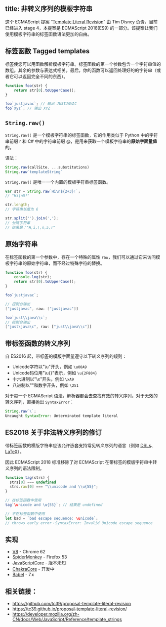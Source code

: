title: 非转义序列的模板字符串
---

这个 ECMAScript 提案 “[Template Literal Revision](https://tc39.github.io/proposal-template-literal-revision/)” 由 Tim Disney 负责，目前已经进入 stage 4，本提案是 ECMAScript 2018(ES9) 的一部分。该提案让我们使用模板字符串的标签函数语法更加的自由。

## 标签函数 Tagged templates

标签使您可以用函数解析模板字符串。标签函数的第一个参数包含一个字符串值的数组。其余的参数与表达式相关。最后，你的函数可以返回处理好的的字符串（或者它可以返回完全不同的东西）。

```js
function foo(str) {
    return str[0].toUpperCase();
}

foo`justjavac`; // 输出 JUSTJAVAC
foo`Xyz`; // 输出 XYZ
```

## `String.raw()`

`String.raw()` 是一个模板字符串的标签函数，它的作用类似于 Python 中的字符串前缀 r 和 C# 中的字符串前缀 @，是用来获取一个模板字符串的**原始字面量值**的。

语法：

```js
String.raw(callSite, ...substitutions)
String.raw`templateString`
```

`String.raw()` 是唯一一个内置的模板字符串标签函数。

```js
var str = String.raw`Hi\n${2+3}!`;
// "Hi\n5!"

str.length;
// 字符串长度为 6

str.split('').join(',');
// 分隔字符串
// 结果是："H,i,\,n,5,!"
```

## 原始字符串

在标签函数的第一个参数中，存在一个特殊的属性 `raw`，我们可以通过它来访问模板字符串的原始字符串，而不经过特殊字符的替换。

```js
function foo(str) {
    console.log(str);
    return str[0].toUpperCase();
}

foo`justjavac`;

// 控制台输出
["justjavac", raw: ["justjavac"]]

foo`just\\java\\c`;
// 控制台输出
["just\java\c", raw: ["just\\java\\c"]]
```

## 带标签函数的转义序列

自 ES2016 起，带标签的模版字面量遵守以下转义序列的规则：

- Unicode字符以"\u"开头，例如 `\u00A9`
- Unicode码位用"\u{}"表示，例如 `\u{2F804}`
- 十六进制以"\x"开头，例如 `\xA9`
- 八进制以"\"和数字开头，例如 `\251`

对于每一个 ECMAScript 语法，解析器都会去查找有效的转义序列，对于无效的转义序列，直接抛出 `SyntaxError`：

```js
String.raw`\`;
Uncaught SyntaxError: Unterminated template literal
```

## ES2018 关于非法转义序列的修订

带标签函数的模版字符串应该允许嵌套支持常见转义序列的语言（例如 [DSLs](https://en.wikipedia.org/wiki/Domain-specific_language)、[LaTeX](https://en.wikipedia.org/wiki/LaTeX)）。

因此 ECMAScript 2018 标准移除了对 ECMAScript 在带标签的模版字符串中转义序列的语法限制。

```js
function tag(strs) {
  strs[0] === undefined
  strs.raw[0] === "\\unicode and \\u{55}";
}

// 在标签函数中使用
tag`\unicode and \u{55}`; // 结果是 undefined

// 不在标签函数中使用
let bad = `bad escape sequence: \unicode`;
// throws early error：SyntaxError: Invalid Unicode escape sequence
```

## 实现

- [V8](https://bugs.chromium.org/p/v8/issues/detail?id=5546) - Chrome 62
- [SpiderMonkey](https://bugzilla.mozilla.org/show_bug.cgi?id=1317375) - Firefox 53
- [JavaScriptCore](https://bugs.webkit.org/show_bug.cgi?id=166871) - 版本未知
- [ChakraCore](https://github.com/Microsoft/ChakraCore/issues/2344) - 开发中
- [Babel](https://github.com/babel/babel/issues/4798) - 7.x

## 相关链接：

- https://github.com/tc39/proposal-template-literal-revision
- https://tc39.github.io/proposal-template-literal-revision/
- https://developer.mozilla.org/zh-CN/docs/Web/JavaScript/Reference/template_strings
